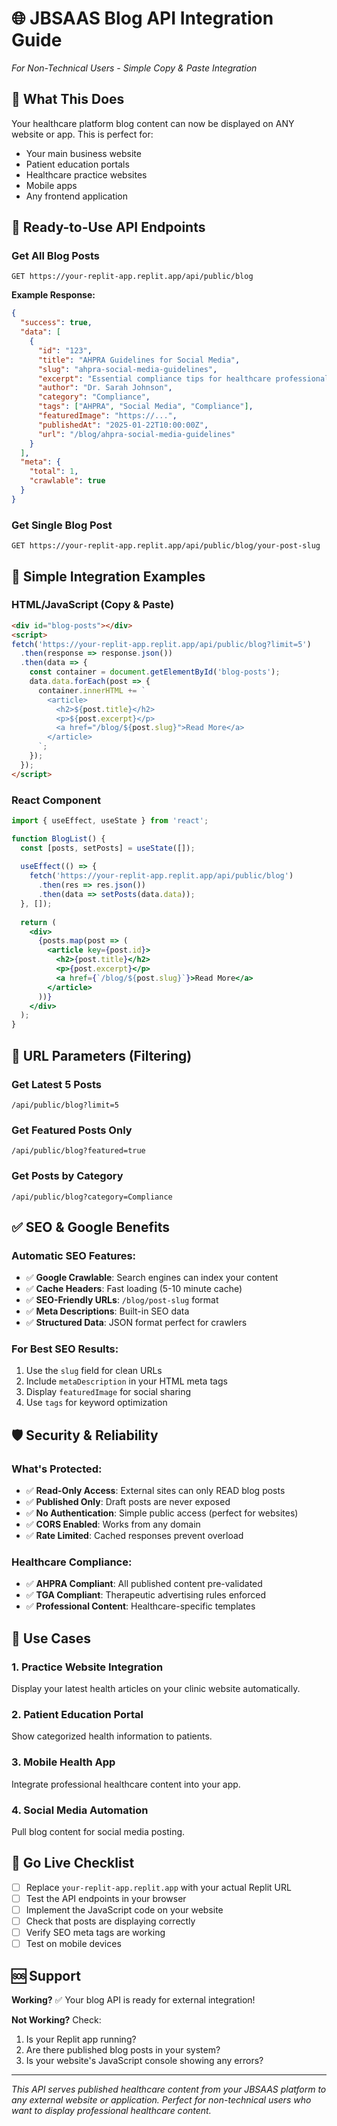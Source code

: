 # 🌐 JBSAAS Blog API Integration Guide
*For Non-Technical Users - Simple Copy & Paste Integration*

## 📖 What This Does
Your healthcare platform blog content can now be displayed on ANY website or app. This is perfect for:
- Your main business website
- Patient education portals  
- Healthcare practice websites
- Mobile apps
- Any frontend application

## 🚀 Ready-to-Use API Endpoints

### Get All Blog Posts
```
GET https://your-replit-app.replit.app/api/public/blog
```

**Example Response:**
```json
{
  "success": true,
  "data": [
    {
      "id": "123",
      "title": "AHPRA Guidelines for Social Media",
      "slug": "ahpra-social-media-guidelines",
      "excerpt": "Essential compliance tips for healthcare professionals...",
      "author": "Dr. Sarah Johnson",
      "category": "Compliance",
      "tags": ["AHPRA", "Social Media", "Compliance"],
      "featuredImage": "https://...",
      "publishedAt": "2025-01-22T10:00:00Z",
      "url": "/blog/ahpra-social-media-guidelines"
    }
  ],
  "meta": {
    "total": 1,
    "crawlable": true
  }
}
```

### Get Single Blog Post
```
GET https://your-replit-app.replit.app/api/public/blog/your-post-slug
```

## 🔧 Simple Integration Examples

### HTML/JavaScript (Copy & Paste)
```html
<div id="blog-posts"></div>
<script>
fetch('https://your-replit-app.replit.app/api/public/blog?limit=5')
  .then(response => response.json())
  .then(data => {
    const container = document.getElementById('blog-posts');
    data.data.forEach(post => {
      container.innerHTML += `
        <article>
          <h2>${post.title}</h2>
          <p>${post.excerpt}</p>
          <a href="/blog/${post.slug}">Read More</a>
        </article>
      `;
    });
  });
</script>
```

### React Component
```jsx
import { useEffect, useState } from 'react';

function BlogList() {
  const [posts, setPosts] = useState([]);
  
  useEffect(() => {
    fetch('https://your-replit-app.replit.app/api/public/blog')
      .then(res => res.json())
      .then(data => setPosts(data.data));
  }, []);
  
  return (
    <div>
      {posts.map(post => (
        <article key={post.id}>
          <h2>{post.title}</h2>
          <p>{post.excerpt}</p>
          <a href={`/blog/${post.slug}`}>Read More</a>
        </article>
      ))}
    </div>
  );
}
```

## 🎯 URL Parameters (Filtering)

### Get Latest 5 Posts
```
/api/public/blog?limit=5
```

### Get Featured Posts Only
```
/api/public/blog?featured=true
```

### Get Posts by Category
```
/api/public/blog?category=Compliance
```

## ✅ SEO & Google Benefits

### Automatic SEO Features:
- ✅ **Google Crawlable**: Search engines can index your content
- ✅ **Cache Headers**: Fast loading (5-10 minute cache)
- ✅ **SEO-Friendly URLs**: `/blog/post-slug` format
- ✅ **Meta Descriptions**: Built-in SEO data
- ✅ **Structured Data**: JSON format perfect for crawlers

### For Best SEO Results:
1. Use the `slug` field for clean URLs
2. Include `metaDescription` in your HTML meta tags
3. Display `featuredImage` for social sharing
4. Use `tags` for keyword optimization

## 🛡️ Security & Reliability

### What's Protected:
- ✅ **Read-Only Access**: External sites can only READ blog posts
- ✅ **Published Only**: Draft posts are never exposed
- ✅ **No Authentication**: Simple public access (perfect for websites)
- ✅ **CORS Enabled**: Works from any domain
- ✅ **Rate Limited**: Cached responses prevent overload

### Healthcare Compliance:
- ✅ **AHPRA Compliant**: All published content pre-validated
- ✅ **TGA Compliant**: Therapeutic advertising rules enforced
- ✅ **Professional Content**: Healthcare-specific templates

## 📱 Use Cases

### 1. Practice Website Integration
Display your latest health articles on your clinic website automatically.

### 2. Patient Education Portal
Show categorized health information to patients.

### 3. Mobile Health App
Integrate professional healthcare content into your app.

### 4. Social Media Automation
Pull blog content for social media posting.

## 🚀 Go Live Checklist

- [ ] Replace `your-replit-app.replit.app` with your actual Replit URL
- [ ] Test the API endpoints in your browser
- [ ] Implement the JavaScript code on your website
- [ ] Check that posts are displaying correctly
- [ ] Verify SEO meta tags are working
- [ ] Test on mobile devices

## 🆘 Support

**Working?** ✅ Your blog API is ready for external integration!

**Not Working?** Check:
1. Is your Replit app running?
2. Are there published blog posts in your system?
3. Is your website's JavaScript console showing any errors?

---

*This API serves published healthcare content from your JBSAAS platform to any external website or application. Perfect for non-technical users who want to display professional healthcare content.*
